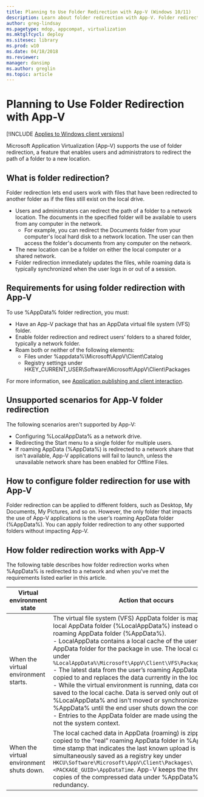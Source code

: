 ```yaml
---
title: Planning to Use Folder Redirection with App-V (Windows 10/11)
description: Learn about folder redirection with App-V. Folder redirection enables users and administrators to redirect the path of a folder to a new location.
author: greg-lindsay
ms.pagetype: mdop, appcompat, virtualization
ms.mktglfcycl: deploy
ms.sitesec: library
ms.prod: w10
ms.date: 04/18/2018
ms.reviewer: 
manager: dansimp
ms.author: greglin
ms.topic: article
---
```

# Planning to Use Folder Redirection with App-V

[!INCLUDE [Applies to Windows client versions](../includes/applies-to-windows-client-versions.md)]

Microsoft Application Virtualization (App-V) supports the use of folder redirection, a feature that enables users and administrators to redirect the path of a folder to a new location.

## What is folder redirection?

Folder redirection lets end users work with files that have been redirected to another folder as if the files still exist on the local drive.

* Users and administrators can redirect the path of a folder to a network location. The documents in the specified folder will be available to users from any computer in the network.
    * For example, you can redirect the Documents folder from your computer's local hard disk to a network location. The user can then access the folder's documents from any computer on the network.
* The new location can be a folder on either the local computer or a shared network.
* Folder redirection immediately updates the files, while roaming data is typically synchronized when the user logs in or out of a session.

## Requirements for using folder redirection with App-V

To use %AppData% folder redirection, you must:

* Have an App-V package that has an AppData virtual file system (VFS) folder.
* Enable folder redirection and redirect users’ folders to a shared folder, typically a network folder.
* Roam both or neither of the following elements:
    * Files under %appdata%\Microsoft\AppV\Client\Catalog
    * Registry settings under HKEY_CURRENT_USER\Software\Microsoft\AppV\Client\Packages

For more information, see [Application publishing and client interaction](appv-application-publishing-and-client-interaction.md#roaming-requirements-and-user-catalog-data-storage).

## Unsupported scenarios for App-V folder redirection

The following scenarios aren't supported by App-V:

* Configuring %LocalAppData% as a network drive.
* Redirecting the Start menu to a single folder for multiple users.
* If roaming AppData (%AppData%) is redirected to a network share that isn't available, App-V applications will fail to launch, unless the unavailable network share has been enabled for Offline Files.

## How to configure folder redirection for use with App-V

Folder redirection can be applied to different folders, such as Desktop, My Documents, My Pictures, and so on. However, the only folder that impacts the use of App-V applications is the user’s roaming AppData folder (%AppData%). You can apply folder redirection to any other supported folders without impacting App-V.

## How folder redirection works with App-V

The following table describes how folder redirection works when %AppData% is redirected to a network and when you've met the requirements listed earlier in this article.

|Virtual environment state|Action that occurs|
|---|---|
|When the virtual environment starts.|The virtual file system (VFS) AppData folder is mapped to the local AppData folder (%LocalAppData%) instead of to the user’s roaming AppData folder (%AppData%).<br>- LocalAppData contains a local cache of the user’s roaming AppData folder for the package in use. The local cache is located under ```%LocalAppData%\Microsoft\AppV\Client\VFS\PackageGUID\AppData```<br>- The latest data from the user’s roaming AppData folder is copied to and replaces the data currently in the local cache.<br>- While the virtual environment is running, data continues to be saved to the local cache. Data is served only out of %LocalAppData% and isn't moved or synchronized with %AppData% until the end user shuts down the computer.<br>- Entries to the AppData folder are made using the user context, not the system context.|
|When the virtual environment shuts down.|The local cached data in AppData (roaming) is zipped up and copied to the “real” roaming AppData folder in %AppData%. A time stamp that indicates the last known upload is simultaneously saved as a registry key under ```HKCU\Software\Microsoft\AppV\Client\Packages\<PACKAGE_GUID>\AppDataTime```. App-V keeps the three most recent copies of the compressed data under %AppData% for redundancy.|




